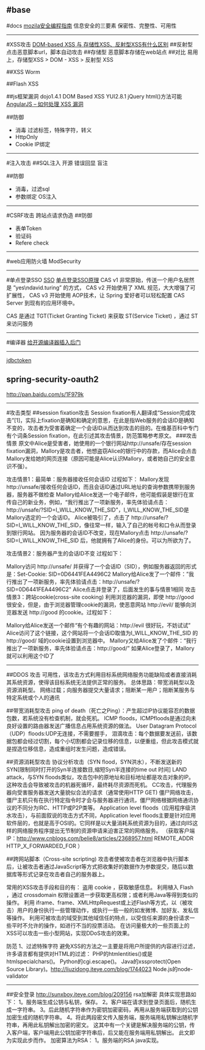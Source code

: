 #base
---
#docs
[mozila安全编程指南](https://wiki.mozilla.org/WebAppSec/Secure_Coding_Guidelines)
信息安全的三要素
保密性、完整性、可用性


---
#XSS攻击
[DOM-based XSS 与 存储性XSS、反射型XSS有什么区别](http://www.zhihu.com/question/26628342)
##反射型
点击恶意脚本url，脚本自动攻击
##存储型
恶意脚本存储在web站点
##对比
易用上，存储型XSS > DOM - XSS > 反射型 XSS

##XSS Worm

##Flash XSS

##js框架漏洞
dojo1.4.1 DOM Based XSS
YUI2.8.1
jQuery html()方法可能
[AngularJS – 如何处理 XSS 漏洞](http://www.oschina.net/translate/angularjs-handle-xss-vulnerability-scenarios)

##防御
* 消毒
    过滤标签，特殊字符，转义
* HttpOnly
* Cookie IP绑定


---
#注入攻击
##SQL注入
开源
错误回显
盲注

##防御
* 消毒，过滤sql
* 参数绑定
OS注入

---
#CSRF攻击
跨站点请求伪造
##防御
* 表单Token
* 验证码
* Refere check


---
#web应用防火墙
ModSecurity







---
#单点登录SSO
[SSO](http://blog.csdn.net/cutesource/article/details/5838693)
[单点登录SSO原理](http://hansionxu.blog.163.com/blog/static/24169810920149155440886/)
CAS v1 非常原始，传送一个用户名居然是 ”yes\ndavid.turing” 的方式， CAS v2 开始使用了 XML 规范，大大增强了可扩展性， CAS v3 开始使用 AOP技术，让 Spring 爱好者可以轻松配置 CAS Server 到现有的应用环境中。

CAS 是通过 TGT(Ticket Granting Ticket) 来获取 ST(Service Ticket) ，通过 ST 来访问服务

---
#编译器
[给开源编译器插入后门](https://ring0.me/2014/11/insert-backdoor-into-compiler/)


---

[jdbctoken](https://github.com/spring-projects/spring-security-oauth/blob/master/docs/JdbcTokenStore)

## spring-security-oauth2
http://pan.baidu.com/s/1F979k





---
#攻击类型
##session fixation攻击
Session fixation有人翻译成“Session完成攻击”[1]，实际上fixation是确知和确定的意思，在此是指Web服务的会话ID是确知不变的，攻击者为受害着确定一个会话ID从而达到攻击的目的。在维基百科中专门有个词条Session fixation，在此引述其攻击情景，防范策略参考原文。
###攻击情景
原文中Alice是受害者，她使用的一个银行网站http://unsafe/存在session fixation漏洞，Mallory是攻击者，他想盗窃Alice的银行中的存款，而Alice会点击Mallory发给她的网页连接（原因可能是Alice认识Mallory，或者她自己的安全意识不强）。

攻击情景1：最简单：服务器接收任何会话ID
过程如下：
Mallory发现http://unsafe/接收任何会话ID，而且会话ID通过URL地址的查询参数携带到服务器，服务器不做检查
Mallory给Alice发送一个电子邮件，他可能假装是银行在宣传自己的新业务，例如，“我行推出了一项新服务，率先体验请点击：http://unsafe/?SID=I_WILL_KNOW_THE_SID"，I_WILL_KNOW_THE_SID是Mallory选定的一个会话ID。
Alice被吸引了，点击了 http://unsafe/?SID=I_WILL_KNOW_THE_SID，像往常一样，输入了自己的帐号和口令从而登录到银行网站。
因为服务器的会话ID不改变，现在Mallory点击 http://unsafe/?SID=I_WILL_KNOW_THE_SID 后，他就拥有了Alice的身份。可以为所欲为了。

攻击情景2：服务器产生的会话ID不变
过程如下：

Mallory访问 http://unsafe/ 并获得了一个会话ID（SID），例如服务器返回的形式是：Set-Cookie: SID=0D6441FEA4496C2
Mallory给Alice发了一个邮件：”我行推出了一项新服务，率先体验请点击：http://unsafe/?SID=0D6441FEA4496C2"
Alice点击并登录了，后面发生的事与情景1相同
攻击情景3：跨站cookie(cross-site cooking)
利用浏览器的漏洞，即使 http://good 很安全，但是，由于浏览器管理cookie的漏洞，使恶意网站 http://evil/ 能够向浏览器发送 http://good 的cookie。过程如下：

Mallory给Alice发送一个邮件“有个有趣的网站：http://evil 很好玩，不妨试试”
Alice访问了这个链接，这个网站将一个会话ID取值为I_WILL_KNOW_THE_SID 的 http://good/ 域的cookie设置到浏览器中。
Mallory又给Alice发了个邮件：“我行推出了一项新服务，率先体验请点击：http://good/”
如果Alice登录了，Mallory就可以利用这个ID了







---


##DDOS
攻击 可用性，该攻击方式利用目标系统网络服务功能缺陷或者直接消耗其系统资源，使得该目标系统无法提供正常的服务。
总体思路：带宽消耗型以及资源消耗型。
网络过载；向服务器提交大量请求；阻断某一用户；阻断某服务与特定系统或个人的通讯

##带宽消耗型攻击
ping of death（死亡之Ping）：产生超过IP协议能容忍的数据包数，若系统没有检查机制，就会死机。
ICMP floods，ICMPfloods是通过向未良好设置的路由器发送广播信息占用系统资源的做法。
User Datagram Protocol（UDP）floods:UDP无连接，不需要握手，
泪滴攻击：每个数据要发送前，该数据包都会经过切割，每个小切割都会记录位移的信息，以便重组，但此攻击模式就是捏造位移信息，造成重组时发生问题，造成错误。

##资源消耗型攻击
协议分析攻击（SYN flood，SYN洪水），不断发送新的SYN[限制同时打开的Syn半连接数目,缩短Syn半连接的time out 时间]
LAND attack，与SYN floods类似，攻击包中的原地址和目标地址都是攻击对象的IP。这种攻击会导致被攻击的机器死循环，最终耗尽资源而死机。
CC攻击，代理服务器向受害服务器发送大量貌似合法的请求（通常使用HTTP GET)
僵尸网络攻击，僵尸主机只有在执行特定指令时才会与服务器进行通讯，僵尸网络根据网络通讯协议的不同分为IRC、HTTP或P2P类等。
Application level floods（应用程序级洪水攻击），与前面叙说的攻击方式不同，Application level floods主要是针对应用软件层的，也就是高于OSI的。它同样是以大量消耗系统资源为目的，通过向IIS这样的网络服务程序提出无节制的资源申请来迫害正常的网络服务。
（获取客户端IP：http://www.cnblogs.com/belie8/articles/2368957.html
REMOTE_ADDR
HTTP_X_FORWARDED_FOR
）


##跨网站脚本（Cross-site scripting)
攻击者使被攻击者在浏览器中执行脚本后，让被攻击者通过JavaScript等方式把收集好的数据作为参数提交，随后以数据库等形式记录在攻击者自己的服务器上。

常用的XSS攻击手段和目的有：
盗用 cookie ，获取敏感信息。
利用植入 Flash ，通过 crossdomain 权限设置进一步获取更高权限；或者利用Java等得到类似的操作。
利用 iframe、frame、XMLHttpRequest或上述Flash等方式，以（被攻击）用户的身份执行一些管理动作，或执行一些一般的如发微博、加好友、发私信等操作。
利用可被攻击的域受到其他域信任的特点，以受信任来源的身份请求一些平时不允许的操作，如进行不当的投票活动。
在访问量极大的一些页面上的XSS可以攻击一些小型网站，实现DDoS攻击的效果。

防范
1、过滤特殊字符
避免XSS的方法之一主要是将用户所提供的内容进行过滤，许多语言都有提供对HTML的过滤：
PHP的htmlentities()或是htmlspecialchars()。
Python的cgi.escape()。
Java的xssprotect(Open Source Library)。http://liuzidong.iteye.com/blog/1744023
Node.js的node-validator




---
##安全登录
http://sunxboy.iteye.com/blog/209156
rsa加解密
具体实现思路如下：
1。服务端生成公钥与私钥，保存。
2。客户端在请求到登录页面后，随机生成一字符串。
3。后此随机字符串作为密钥加密密码，再用从服务端获取到的公钥加密生成的随机字符串。
4。将此两段密文传入服务端，服务端用私钥解出随机字符串，再用此私钥解出加密的密文。
这其中有一个关键是解决服务端的公钥，传入客户端，客户端用此公钥加密字符串后，后又能在服务端用私钥解出。
此文即为实现此步而作。
加密算法为RSA：
1。服务端的RSA java实现。



